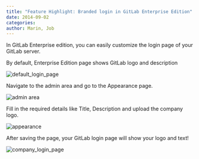 ```yaml
---
title: "Feature Highlight: Branded login in GitLab Enterprise Edition"
date: 2014-09-02
categories:
author: Marin, Job
---
```


In GitLab Enterprise edition, you can easily customize the login page of your GitLab server.

By default, Enterprise Edition page shows GitLab logo and description

![default_login_page](/images/feature_branded_login/default_login_page.png)

<!--more-->

Navigate to the admin area and go to the Appearance page.

![admin area](/images/feature_branded_login/admin_area.png)

Fill in the required details like Title, Description and upload the company logo.

![appearance](/images/feature_branded_login/appearance.png)

After saving the page, your GitLab login page will show your logo and text!

![company_login_page](/images/feature_branded_login/company_login_page.png)
